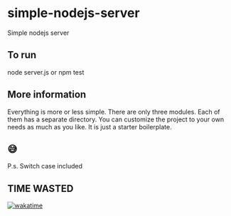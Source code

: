 # simple-nodejs-server

Simple nodejs server

## To run

node server.js or npm test

## More information

Everything is more or less simple. There are only three modules. Each of them has a separate directory. You can customize the project to your own needs as much as you like. It is just a starter boilerplate.

## 😅

P.s. Switch case included

## TIME WASTED

[![wakatime](https://wakatime.com/badge/user/1fbc8005-b2d0-4f4f-93e8-f12d7d25d676/project/4eab7309-a022-413d-816a-fff61d811621.svg)](https://wakatime.com/badge/user/1fbc8005-b2d0-4f4f-93e8-f12d7d25d676/project/4eab7309-a022-413d-816a-fff61d811621)
